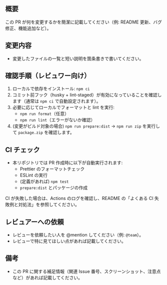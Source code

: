 ## 概要

この PR が何を変更するかを簡潔に記載してください（例: README 更新、バグ修正、機能追加など）。

## 変更内容
- 変更したファイルの一覧と短い説明を箇条書きで書いてください。

## 確認手順（レビュワー向け）
1. ローカルで依存をインストール: `npm ci`
2. コミット前フック（husky + lint-staged）が有効になっていることを確認します（通常は `npm ci` で自動設定されます）。
3. 必要に応じてローカルでフォーマットと lint を実行:
   - `npm run format`（任意）
   - `npm run lint`（エラーがないか確認）
4. (変更がビルド対象の場合) `npm run prepare:dist` → `npm run zip` を実行して `package.zip` を確認します。

## CI チェック
- 本リポジトリでは PR 作成時に以下が自動実行されます:
  - Prettier のフォーマットチェック
  - ESLint の実行
  - (定義があれば) `npm test`
  - `prepare:dist` とパッケージの作成

CI が失敗した場合は、Actions のログを確認し、README の「よくある CI 失敗例と対処法」を参照してください。

## レビュアーへの依頼
- レビューを依頼したい人を @mention してください（例: `@team`）。
- レビューで特に見てほしい点があれば記載してください。

## 備考
- この PR に関する補足情報（関連 Issue 番号、スクリーンショット、注意点など）があれば記載してください。
